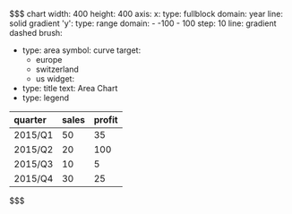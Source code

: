 
$$$ chart
width: 400
height: 400
axis:
  x:
    type: fullblock
    domain: year
    line: solid gradient
  'y':
    type: range
    domain:
      - -100
      - 100
    step: 10
    line: gradient dashed
brush:
  - type: area
    symbol: curve
    target:
      - europe
      - switzerland
      - us
widget:
  - type: title
    text: Area Chart
  - type: legend

| quarter | sales | profit |
|:------- |:----- |:------ |
| 2015/Q1 | 50    | 35     |
| 2015/Q2 | 20    | 100    |
| 2015/Q3 | 10    | 5      |
| 2015/Q4 | 30    | 25     |
$$$
